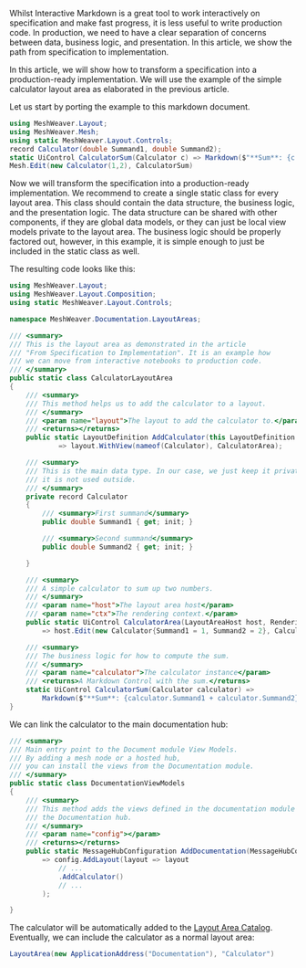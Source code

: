 ﻿---
Title: "From Specification to Implementation"
Abstract: >
  Whilst Notebooks or Interactive Markdown are great for prototyping, they are not
  suitable for production. In production, we need to have a clear separation of
  concerns between data, business logic, and presentation. In this article, we show
  the path from specification to implementation.    
Thumbnail: "images/Specification to Implementation.jpeg"
Published: "2025-04-24"
VideoUrl: "https://www.youtube.com/embed/VqSMWsvc4gM?si=QSaj3yM75vpr4hba"
VideoDuration: "00:15:11"
VideoTitle: "Transform Your Prototypes into Production-Ready Code!"
VideoTagLine: "From Ideas to Reality"
VideoTranscript: "transcripts/From Specification to Implementation.txt"
Authors:
  - "Roland Bürgi"
Tags:
  - "Documentation"
  - "Specification"
  - "Layout Area"
  - "Markdown"
---

Whilst Interactive Markdown is a great tool to work interactively on specification and make fast progress, it is less useful to write production code. In production, we need to have a clear separation of concerns between data, business logic, and presentation. In this article, we show the path from specification to implementation.

In this article, we will show how to transform a specification into a production-ready implementation. We will use the example of the simple calculator layout area as elaborated in the previous article.

Let us start by porting the example to this markdown document.

```csharp --render Calculator --show-code
using MeshWeaver.Layout;
using MeshWeaver.Mesh;
using static MeshWeaver.Layout.Controls;
record Calculator(double Summand1, double Summand2);
static UiControl CalculatorSum(Calculator c) => Markdown($"**Sum**: {c.Summand1 + c.Summand2}");
Mesh.Edit(new Calculator(1,2), CalculatorSum)
```

Now we will transform the specification into a production-ready implementation. We recommend to create a single static class for every layout area. This class should contain the data structure, the business logic, and the presentation logic. The data structure can be shared with other components, if they are global data models, or they can just be local view models private to the layout area. The business logic should be properly factored out, however, in this example, it is simple enough to just be included in the static class as well. 

The resulting code looks like this:

```csharp
using MeshWeaver.Layout;
using MeshWeaver.Layout.Composition;
using static MeshWeaver.Layout.Controls;

namespace MeshWeaver.Documentation.LayoutAreas;

/// <summary>
/// This is the layout area as demonstrated in the article
/// "From Specification to Implementation". It is an example how
/// we can move from interactive notebooks to production code.
/// </summary>
public static class CalculatorLayoutArea
{
    /// <summary>
    /// This method helps us to add the calculator to a layout.
    /// </summary>
    /// <param name="layout">The layout to add the calculator to.</param>
    /// <returns></returns>
    public static LayoutDefinition AddCalculator(this LayoutDefinition layout)
            => layout.WithView(nameof(Calculator), CalculatorArea);

    /// <summary>
    /// This is the main data type. In our case, we just keep it private, as
    /// it is not used outside.
    /// </summary>
    private record Calculator
    {
        /// <summary>First summand</summary>
        public double Summand1 { get; init; }

        /// <summary>Second summand</summary>
        public double Summand2 { get; init; }

    }

    /// <summary>
    /// A simple calculator to sum up two numbers. 
    /// </summary>
    /// <param name="host">The layout area host</param>
    /// <param name="ctx">The rendering context.</param>
    public static UiControl CalculatorArea(LayoutAreaHost host, RenderingContext ctx) 
        => host.Edit(new Calculator{Summand1 = 1, Summand2 = 2}, CalculatorSum);

    /// <summary>
    /// The business logic for how to compute the sum.
    /// </summary>
    /// <param name="calculator">The calculator instance</param>
    /// <returns>A Markdown Control with the sum.</returns>
    static UiControl CalculatorSum(Calculator calculator) => 
        Markdown($"**Sum**: {calculator.Summand1 + calculator.Summand2}");
}
```

We can link the calculator to the main documentation hub:

```csharp
/// <summary>
/// Main entry point to the Document module View Models.
/// By adding a mesh node or a hosted hub,
/// you can install the views from the Documentation module.
/// </summary>
public static class DocumentationViewModels
{
    /// <summary>
    /// This method adds the views defined in the documentation module to
    /// the Documentation hub.
    /// </summary>
    /// <param name="config"></param>
    /// <returns></returns>
    public static MessageHubConfiguration AddDocumentation(MessageHubConfiguration config)
        => config.AddLayout(layout => layout
            // ...
            .AddCalculator()
            // ...
        );

}
```

The calculator will be automatically added to the [Layout Area Catalog](/app/Documentation/LayoutAreas). Eventually, we can include the calculator as a normal layout area:

```csharp --render Calculator-Area --show-code
LayoutArea(new ApplicationAddress("Documentation"), "Calculator")
```